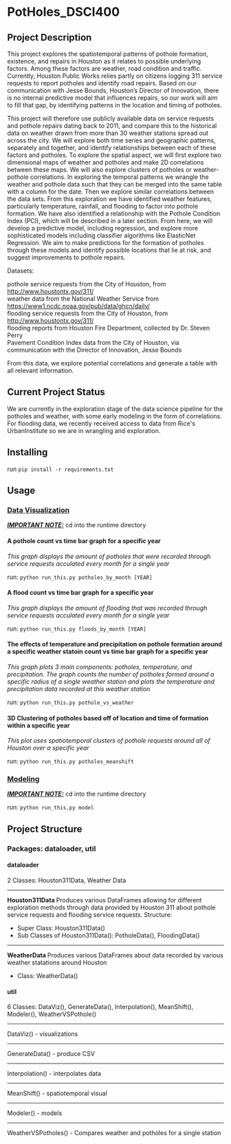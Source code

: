 # PotHoles_DSCI400

## Project Description

This project explores the spatiotemporal patterns of pothole formation, existence, and repairs in Houston as it relates to possible underlying factors. Among these factors are weather, road condition and traffic. Currently, Houston Public Works relies partly on citizens logging 311 service requests to report potholes and identify road repairs. Based on our communication with Jesse Bounds, Houston’s Director of Innovation, there is no internal predictive model that influences repairs, so our work will aim to fill that gap, by identifying patterns in the location and timing of potholes.

This project will therefore use publicly available data on service requests and pothole repairs dating back to 2011, and compare this to the historical data on weather drawn from more than 30 weather stations spread out across the city. We will explore both time series and geographic patterns, separately and together, and identify relationships between each of these factors and potholes. To explore the spatial aspect, we will first explore two dimensional maps of weather and potholes and make 2D correlations between these maps. We will also explore clusters of potholes or weather-pothole correlations. In exploring the temporal patterns we wrangle the weather and pothole data such that they can be merged into the same table with a column for the date. Then we explore similar correlations between the data sets. From this exploration we have identified weather features, particularly temperature, rainfall, and flooding to factor into pothole formation. We have also identified a relationship with the Pothole Condition Index (PCI), which will be described in a later section. From here, we will develop a predictive model, including regression, and explore more sophisticated models including classifier algorithms like ElasticNet Regression. We aim to make predictions for the formation of potholes through these models and identify possible locations that lie at risk, and suggest improvements to pothole repairs.


Datasets:

pothole service requests from the City of Houston, from http://www.houstontx.gov/311/  <br />
weather data from the National Weather Service from https://www1.ncdc.noaa.gov/pub/data/ghcn/daily/ <br />
flooding service requests from the City of Houston, from http://www.houstontx.gov/311/<br />
flooding reports from Houston Fire Department, collected by Dr. Steven Perry <br />
Pavement Condition Index data from the City of Houston, via communication with the Director of Innovation, Jesse Bounds <br />


From this data, we explore potential correlations and generate a table with all relevant information.

## Current Project Status

We are currently in the exploration stage of the data science pipeline for the potholes and weather, with some early modeling in the form of correlations.
For flooding data, we recently received access to data from Rice's UrbanInstitute so we are in wrangling and exploration.

## Installing

run `pip install -r requirements.txt`

## Usage
### <u>Data Visualization</u>
<i><b><u>IMPORTANT NOTE:</u></b></i> cd into the runtime directory</u></b></i> 

#### A pothole count vs time bar graph for a specific year
<i> This graph displays the amount of potholes that were recorded through service requests acculated every month for a single year </i>

run: `python run_this.py potholes_by_month [YEAR]`

#### A flood count vs time bar graph for a specific year
<i> This graph displays the amount of flooding that was recorded through service requests acculated every month for a single year </i>

run: `python run_this.py floods_by_month [YEAR]`

#### The effects of temperature and precipitation on pothole formation around a specific weather statoin  count vs time bar graph for a specific year
<i> This graph plots 3 main components: potholes, temperature, and precipitation. The graph counts the number of potholes formed around a specific radius of a single weather station and plots the temperature and precipitation data recorded at this weather station </i>

run: `python run_this.py pothole_vs_weather`

#### 3D Clustering of potholes based off of location and time of formation within a specific year
<i> This plot uses spatiotemporal clusters of pothole requests around all of Houston over a specific year </i>

run: `python run_this.py potholes_meanshift`


### <u>Modeling</u>
<i><b><u>IMPORTANT NOTE:</u></b></i> cd into the runtime directory</u></b></i>

run: `python run_this.py model`

## Project Structure
### Packages: dataloader, util

#### dataloader
2 Classes: Houston311Data, Weather Data

---

<b> Houston311Data </b>
Produces various DataFrames allowing for different exploration methods through data provided by Houston 311 about pothole service requests and flooding service requests.
Structure:
- Super Class: Houston311Data()
- Sub Classes of Houston311Data(): PotholeData(), FloodingData()

---

<b> WeatherData </b>
Produces various DataFrames about data recorded by various weather statations around Houston
- Class: WeatherData()



#### util
6 Classes: DataViz(), GenerateData(), Interpolation(), MeanShift(), Modeler(), WeatherVSPothole()

---

DataViz() - visualizations

---

GenerateData() - produce CSV

---

Interpolation() - interpolates data

---

MeanShift() - spatiotemporal visual

---

Modeler() - models

---

WeatherVSPotholes() - Compares weather and potholes for a single station
